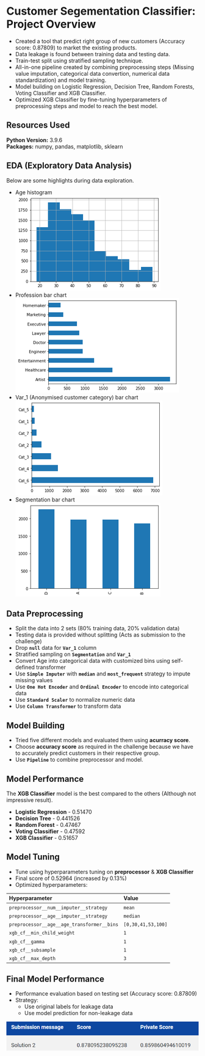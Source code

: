 # Customer Segementation Classifier: Project Overview
* Created a tool that predict right group of new customers (Accuracy score: $0.87809$) to market the existing products.
* Data leakage is found between training data and testing data.
* Train-test split using stratified sampling technique.
* All-in-one pipeline created by combining preprocessing steps (Missing value imputation, categorical data convertion, numerical data standardization) and model training.
* Model building on Logistic Regression, Decision Tree, Random Forests, Voting Classifier and XGB Classifier.
* Optimized XGB Classifier by fine-tuning hyperparameters of preprocessing steps and model to reach the best model.

## Resources Used
**Python Version:** 3.9.6    
**Packages:** numpy, pandas, matplotlib, sklearn

## EDA (Exploratory Data Analysis)
Below are some highlights during data exploration.
* Age histogram
![alt text](plot/age_hist.png)
* Profession bar chart
![alt text](plot/profession_barh.png)
* Var_1 (Anonymised customer category) bar chart
![alt text](plot/var1_barh.png)
* Segmentation bar chart
![alt text](plot/segmentation_barh.png)


## Data Preprocessing
* Split the data into 2 sets ($80\%$ training data, $20\%$ validation data)
* Testing data is provided without splitting (Acts as submission to the challenge)
* Drop **`null`** data for **`Var_1`** column
* Stratified sampling on **`Segmentation`** and **`Var_1`**
* Convert Age into categorical data with customized bins using self-defined transformer
* Use **`Simple Imputer`** with **`median`** and **`most_frequent`** strategy to impute missing values
* Use **`One Hot Encoder`** and **`Ordinal Encoder`** to encode into categorical data
* Use **`Standard Scaler`** to normalize numeric data
* Use **`Column Transformer`** to transform data


## Model Building
* Tried five different models and evaluated them using **acurracy score**. 
* Choose **accuracy score** as required in the challenge because we have to accurately predict customers in their respective group.
* Use **`Pipeline`** to combine preprocessor and model.

## Model Performance
The **XGB Classifier** model is the best compared to the others (Although not impressive result).

* **Logistic Regression** - 0.51470
* **Decision Tree** - 0.441526
* **Random Forest** - 0.47467
* **Voting Classifier** - 0.47592
* **XGB Classifier** - 0.51657

## Model Tuning
* Tune using hyperparameters tuning on **preprocessor** & **XGB Classifier**
* Final score of 0.52964 (increased by 0.13%)
* Optimized hyperparameters:

|Hyperparameter|Value|
|:-|:-|
|`preprocessor__num__imputer__strategy`|`mean`|
|`preprocessor__age__imputer__strategy`|`median`|
|`preprocessor__age__age_transformer__bins`|`[0,30,41,53,100]`|
|`xgb_cf__min_child_weight`|`1`|
|`xgb_cf__gamma`|`1`|
|`xgb_cf__subsample`|`1`|
|`xgb_cf__max_depth`|`3`|


## Final Model Performance
* Performance evaluation based on testing set (Accuracy score: 0.87809)
* Strategy: 
  * Use original labels for leakage data
  * Use model prediction for non-leakage data

![alt text](Solution.png)

